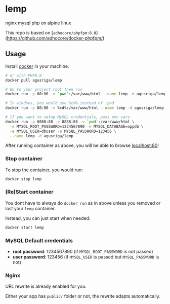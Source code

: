 # lemp
nginx mysql php on alpine linux

This repo is based on [`adhocore/phpfpm:8.0`] (https://github.com/adhocore/docker-phpfpm/)

## Usage

Install [docker](https://docs.docker.com/install/) in your machine.

```sh
# or with PHP8.0
docker pull agusriga/lemp

# Go to your project root then run
docker run -p 80:80 -v `pwd`:/var/www/html --name lemp -d agusriga/lemp

# In windows, you would use %cd% instead of `pwd`
docker run -p 80:80 -v %cd%:/var/www/html --name lemp -d agusriga/lemp

# If you want to setup MySQL credentials, pass env vars
docker run -p 8080:80 -p 8888:88 -v `pwd`:/var/www/html \
  -e MYSQL_ROOT_PASSWORD=1234567890 -e MYSQL_DATABASE=appdb \
  -e MYSQL_USER=dbuser -e MYSQL_PASSWORD=123456 \
  --name lemp -d agusriga/lemp
```

After running container as above, you will be able to browse [localhost:80](http://localhost)!

### Stop container

To stop the container, you would run:

```sh
docker stop lemp
```

### (Re)Start container

You dont have to always do `docker run` as in above unless you removed or lost your `lemp` container.

Instead, you can just start when needed:

```sh
docker start lemp
```

### MySQL Default credentials

- **root password**: 1234567890 (if `MYSQL_ROOT_PASSWORD` is not passed)
- **user password**: 123456 (if `MYSQL_USER` is passed but `MYSQL_PASSWORD` is not)

### Nginx

URL rewrite is already enabled for you.

Either your app has `public/` folder or not, the rewrite adapts automatically.

